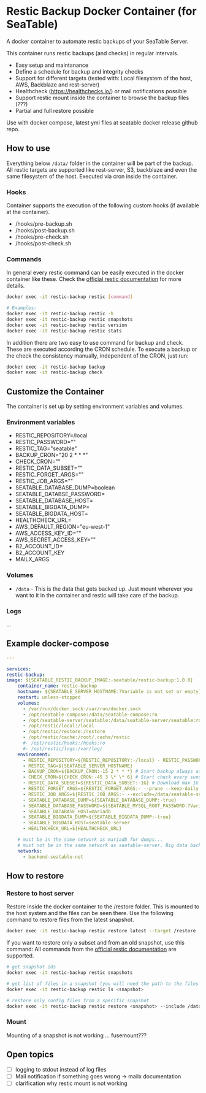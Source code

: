 # Restic Backup Docker Container (for SeaTable)

A docker container to automate restic backups of your SeaTable Server.

This container runs restic backups (and checks) in regular intervals.

- Easy setup and maintanance
- Define a schedule for backup and integrity checks
- Support for different targets (tested with: Local filesystem of the host, AWS, Backblaze and rest-server)
- Healthcheck (https://healthchecks.io/) or mail notifications possible
- Support restic mount inside the container to browse the backup files (???)
- Partial and full restore possible

Use with docker compose, latest yml files at seatable docker release github repo.

## How to use

Everything below `/data/` folder in the container will be part of the backup.
All restic targets are supported like rest-server, S3, backblaze and even the same filesystem of the host.
Executed via cron inside the container.

### Hooks

Container supports the execution of the following custom hooks (if available at the container).

- /hooks/pre-backup.sh
- /hooks/post-backup.sh
- /hooks/pre-check.sh
- /hooks/post-check.sh

### Commands

In general every restic command can be easily executed in the docker container like these. Check the [official restic documentation](https://restic.readthedocs.io/) for more details.

```bash
docker exec -it restic-backup restic [command]

# Examples:
docker exec -it restic-backup restic -h
docker exec -it restic-backup restic snapshots
docker exec -it restic-backup restic version
docker exec -it restic-backup restic stats
```

In addition there are two easy to use command for backup and check. These are executed according the CRON schedule.
To execute a backup or the check the consistency manually, independent of the CRON, just run:

```bash
docker exec -it restic-backup backup
docker exec -it restic-backup check
```

## Customize the Container

The container is set up by setting environment variables and volumes.

### Environment variables

- RESTIC_REPOSITORY=/local
- RESTIC_PASSWORD=""
- RESTIC_TAG="seatable"
- BACKUP_CRON="20 2 \* \* \*"
- CHECK_CRON=""
- RESTIC_DATA_SUBSET=""
- RESTIC_FORGET_ARGS=""
- RESTIC_JOB_ARGS=""
- SEATABLE_DATABASE_DUMP=boolean
- SEATABLE_DATABSE_PASSWORD=
- SEATABLE_DATABASE_HOST=
- SEATABLE_BIGDATA_DUMP=
- SEATABLE_BIGDATA_HOST=
- HEALTHCHECK_URL=
- AWS_DEFAULT_REGION="eu-west-1"
- AWS_ACCESS_KEY_ID=""
- AWS_SECRET_ACCESS_KEY=""
- B2_ACCOUNT_ID=
- B2_ACCOUNT_KEY
- MAILX_ARGS

### Volumes

- `/data` - This is the data that gets backed up. Just mount wherever you want to it in the container and restic will take care of the backup.

### Logs

...

## Example docker-compose

```yaml
---

services:
restic-backup:
image: ${SEATABLE_RESTIC_BACKUP_IMAGE:-seatable/restic-backup:1.0.0}
    container_name: restic-backup
    hostname: ${SEATABLE_SERVER_HOSTNAME:?Variable is not set or empty}
    restart: unless-stopped
    volumes:
      - /var/run/docker.sock:/var/run/docker.sock
      - /opt/seatable-compose:/data/seatable-compose:ro
      - /opt/seatable-server/seatable:/data/seatable-server/seatable:ro
      - /opt/restic/local:/local
      - /opt/restic/restore:/restore
      - /opt/restic/cache:/root/.cache/restic
      #- /opt/restic/hooks:/hooks:ro
      #- /opt/restic/logs:/var/log/
    environment:
      - RESTIC_REPOSITORY=${RESTIC_REPOSITORY:-/local} - RESTIC_PASSWORD=${RESTIC_PASSWORD:?Variable is not set or empty}
      - RESTIC_TAG=${SEATABLE_SERVER_HOSTNAME}
      - BACKUP_CRON=${BACKUP_CRON:-15 2 * * *} # Start backup always at 2:15 am.
      - CHECK_CRON=${CHECK_CRON:-45 3 \* \* 6} # Start check every sunday at 3:45am
      - RESTIC_DATA_SUBSET=${RESTIC_DATA_SUBSET:-1G} # Download max 1G of data from backup and check the data integrity
      - RESTIC_FORGET_ARGS=${RESTIC_FORGET_ARGS:- --prune --keep-daily 6 --keep-weekly 4 --keep-monthly 6}
      - RESTIC_JOB_ARGS=${RESTIC_JOB_ARGS:- --exclude=/data/seatable-server/seatable/logs --exclude=/data/seatable-server/seatable/db-data --exclude-if-present .exclude_from_backup}
      - SEATABLE_DATABASE_DUMP=${SEATABLE_DATABASE_DUMP:-true}
      - SEATABLE_DATABASE_PASSWORD=${SEATABLE_MYSQL_ROOT_PASSWORD:?Variable is not set or empty}
      - SEATABLE_DATABASE_HOST=mariadb
      - SEATABLE_BIGDATA_DUMP=${SEATABLE_BIGDATA_DUMP:-true}
      - SEATABLE_BIGDATA_HOST=seatable-server
      - HEALTHCHECK_URL=${HEALTHCHECK_URL}

    # must be in the same network as mariadb for dumps...
    # must not be in the same network as seatable-server. Big data backup is initiated via docker exec
    networks:
      - backend-seatable-net
```

## How to restore

### Restore to host server

Restore inside the docker container to the /restore folder. This is mounted to the host system and the files can be seen there.
Use the following command to restore files from the latest snapshot.

```bash
docker exec -it restic-backup restic restore latest --target /restore
```

If you want to restore only a subset and from an old snapshot, use this command:
All commands from the [official restic documentation](https://restic.readthedocs.io/) are supported.

```bash
# get snapshot ids
docker exec -it restic-backup restic snapshots

# get list of files in a snapshot (you will need the path to the files for partial restore)
docker exec -it restic-backup restic ls <snapshot>

# restore only config files from a specific snapshot
docker exec -it restic-backup restic restore <snapshot> --include /data/seatable-server/seatable/conf/ --target /restore
```

### Mount

Mounting of a snapshot is not working ... fusemount???

## Open topics

- [ ] logging to stdout instead of log files
- [ ] Mail notification if something goes wrong -> mailx documentation
- [ ] clarification why restic mount is not working

```

```
